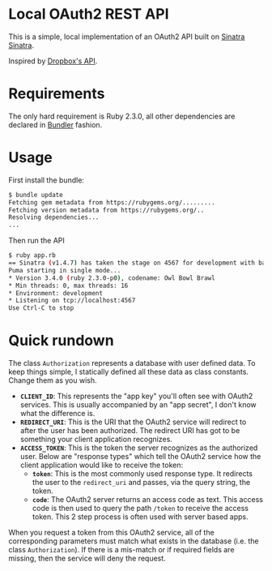 # Local OAuth2 REST API
This is a simple, local implementation of an OAuth2 API built on [Sinatra]
[Sinatra].

Inspired by [Dropbox's API][Dropbox].

# Requirements
The only hard requirement is Ruby 2.3.0, all other dependencies are declared in
[Bundler] fashion.

# Usage
First install the bundle:

```sh
$ bundle update
Fetching gem metadata from https://rubygems.org/.........
Fetching version metadata from https://rubygems.org/..
Resolving dependencies...
...
```

Then run the API

```sh
$ ruby app.rb
== Sinatra (v1.4.7) has taken the stage on 4567 for development with backup from Puma
Puma starting in single mode...
* Version 3.4.0 (ruby 2.3.0-p0), codename: Owl Bowl Brawl
* Min threads: 0, max threads: 16
* Environment: development
* Listening on tcp://localhost:4567
Use Ctrl-C to stop
```

# Quick rundown
The class `Authorization` represents a database with user defined data. To keep things
simple, I statically defined all these data as class constants. Change them as you wish.

- **`CLIENT_ID`**: This represents the "app key" you'll often see with OAuth2 services.
  This is usually accompanied by an "app secret", I don't know what the difference is.
- **`REDIRECT_URI`**: This is the URI that the OAuth2 service will redirect to after
  the user has been authorized. The redirect URI has got to be something your client
  application recognizes.
- **`ACCESS_TOKEN`**: This is the token the server recognizes as the authorized user.
  Below are "response types" which tell the OAuth2 service how the client application
  would like to receive the token:
  - **`token`**: This is the most commonly used response type. It redirects the user to
    the `redirect_uri` and passes, via the query string, the token.
  - **`code`**: The OAuth2 server returns an access code as text. This access code is
    then used to query the path `/token` to receive the access token. This 2 step process
    is often used with server based apps.

When you request a token from this OAuth2 service, all of the corresponding parameters
must match what exists in the database (i.e. the class `Authorization`). If there is
a mis-match or if required fields are missing, then the service will deny the request.

[Sinatra]: http://www.sinatrarb.com/
[Bundler]: http://bundler.io/
[Dropbox]: https://www.dropbox.com/developers-v1/core/docs

